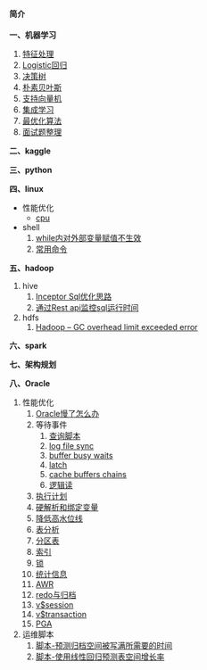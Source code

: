 #### 简介

**一、机器学习**
1. [特征处理](https://github.com/aidway/Blog/issues/42)
1. [Logistic回归](https://github.com/aidway/Blog/issues/33)
1. [决策树](https://github.com/aidway/Blog/issues/40)
1. [朴素贝叶斯](https://github.com/aidway/Blog/issues/57)
1. [支持向量机](https://github.com/aidway/Blog/issues/46)
1. [集成学习](https://github.com/aidway/Blog/issues/52)
1. [最优化算法](https://github.com/aidway/Blog/issues/55)
1. [面试题整理](https://github.com/aidway/Blog/issues/23)

**二、kaggle**

**三、python**

**四、linux**
- 性能优化
  - [cpu](https://github.com/aidway/Blog/issues/1)
- shell
  1. [while内对外部变量赋值不生效](https://github.com/aidway/Blog/issues/6)
  1. [常用命令](https://github.com/aidway/Blog/issues/7)

**五、hadoop**
  1. hive
     1. [Inceptor Sql优化思路](https://github.com/aidway/Blog/issues/3)
     1. [通过Rest api监控sql运行时间](https://github.com/aidway/Blog/issues/26)
  1. hdfs
     1. [Hadoop – GC overhead limit exceeded error](https://github.com/aidway/Blog/issues/25)

**六、spark**

**七、架构规划**

**八、Oracle**
1. 性能优化
   1. [Oracle慢了怎么办](https://github.com/aidway/Blog/issues/2)
   1. 等待事件
      1. [查询脚本](https://github.com/aidway/Blog/issues/8)
      1. [log file sync](https://github.com/aidway/Blog/issues/9)
      1. [buffer busy waits](https://github.com/aidway/Blog/issues/10) 
      1. [latch](https://github.com/aidway/Blog/issues/11)  
      1. [cache buffers chains](https://github.com/aidway/Blog/issues/12)
      1. [逻辑读](https://github.com/aidway/Blog/issues/13)
   1. [执行计划](https://github.com/aidway/Blog/issues/14)
   1. [硬解析和绑定变量](https://github.com/aidway/Blog/issues/15)
   1. [降低高水位线](https://github.com/aidway/Blog/issues/16)
   1. [表分析](https://github.com/aidway/Blog/issues/17)
   1. [分区表](https://github.com/aidway/Blog/issues/18)
   1. [索引](https://github.com/aidway/Blog/issues/19)
   1. [锁](https://github.com/aidway/Blog/issues/20)
   1. [统计信息](https://github.com/aidway/Blog/issues/21)
   1. [AWR](https://github.com/aidway/Blog/issues/22)
   1. [redo与归档](https://github.com/aidway/Blog/issues/27)
   1. [v$session](https://github.com/aidway/Blog/issues/28)
   1. [v$transaction](https://github.com/aidway/Blog/issues/29)
   1. [PGA](https://github.com/aidway/Blog/issues/30)
1. 运维脚本
   1. [脚本-预测归档空间被写满所需要的时间](https://github.com/aidway/Blog/issues/4)
   1. [脚本-使用线性回归预测表空间增长率](https://github.com/aidway/Blog/issues/5)



 
